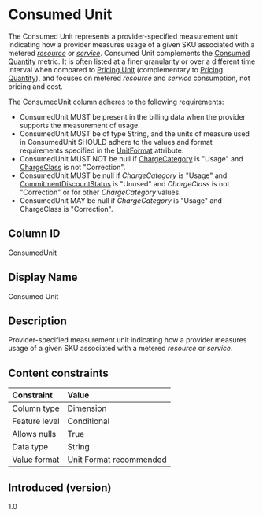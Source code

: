 # Consumed Unit

The Consumed Unit represents a provider-specified measurement unit indicating how a provider measures usage of a given SKU associated with a metered [*resource*](#glossary:resource) or [*service*](#glossary:service). Consumed Unit complements the [Consumed Quantity](#consumedquantity) metric. It is often listed at a finer granularity or over a different time interval when compared to [Pricing Unit](#pricingunit) (complementary to [Pricing Quantity](#pricingquantity)), and focuses on metered *resource* and *service* consumption, not pricing and cost.

The ConsumedUnit column adheres to the following requirements:

* ConsumedUnit MUST be present in the billing data when the provider supports the measurement of usage.
* ConsumedUnit MUST be of type String, and the units of measure used in ConsumedUnit SHOULD adhere to the values and format requirements specified in the [UnitFormat](#unitformat) attribute.
* ConsumedUnit MUST NOT be null if [ChargeCategory](#chargecategory) is "Usage" and [ChargeClass](#chargeclass) is not "Correction".
* ConsumedUnit MUST be null if *ChargeCategory* is "Usage" and [CommitmentDiscountStatus](#commitmentdiscountstatus) is "Unused" and *ChargeClass* is not "Correction" or for other *ChargeCategory* values.
* ConsumedUnit MAY be null if *ChargeCategory* is "Usage" and ChargeClass is "Correction".

## Column ID

ConsumedUnit

## Display Name

Consumed Unit

## Description

Provider-specified measurement unit indicating how a provider measures usage of a given SKU associated with a metered *resource* or *service*.

## Content constraints

|    Constraint   |      Value      |
|:----------------|:----------------|
| Column type     | Dimension       |
| Feature level   | Conditional     |
| Allows nulls    | True            |
| Data type       | String          |
| Value format    | [Unit Format](#unitformat) recommended |

## Introduced (version)

1.0
